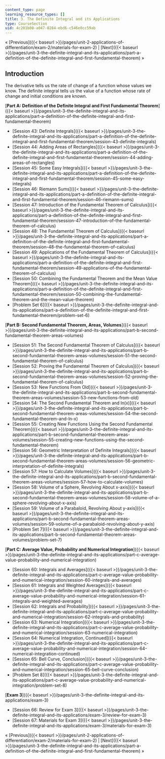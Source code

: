 ```yaml
---
content_type: page
learning_resource_types: []
title: 3. The Definite Integral and its Applications
type: CourseSection
uid: 4c201b00-a047-0284-ebd6-c546e0cc59ab
---
```


« [Previous]({{< baseurl >}}/pages/unit-2-applications-of-differentiation/exam-2/materials-for-exam-2) | [Next]({{< baseurl >}}/pages/unit-3-the-definite-integral-and-its-applications/part-a-definition-of-the-definite-integral-and-first-fundamental-theorem) »

Introduction
------------

The derivative tells us the rate of change of a function whose values we know. The definite integral tells us the value of a function whose rate of change and initial conditions are known.

[**Part A: Definition of the Definite Integral and First Fundamental Theorem**]({{< baseurl >}}/pages/unit-3-the-definite-integral-and-its-applications/part-a-definition-of-the-definite-integral-and-first-fundamental-theorem)

*   [Session 43: Definite Integrals]({{< baseurl >}}/pages/unit-3-the-definite-integral-and-its-applications/part-a-definition-of-the-definite-integral-and-first-fundamental-theorem/session-43-definite-integrals)
*   [Session 44: Adding Areas of Rectangles]({{< baseurl >}}/pages/unit-3-the-definite-integral-and-its-applications/part-a-definition-of-the-definite-integral-and-first-fundamental-theorem/session-44-adding-areas-of-rectangles)
*   [Session 45: Some Easy Integrals]({{< baseurl >}}/pages/unit-3-the-definite-integral-and-its-applications/part-a-definition-of-the-definite-integral-and-first-fundamental-theorem/session-45-some-easy-integrals)
*   [Session 46: Riemann Sums]({{< baseurl >}}/pages/unit-3-the-definite-integral-and-its-applications/part-a-definition-of-the-definite-integral-and-first-fundamental-theorem/session-46-riemann-sums)
*   [Session 47: Introduction of the Fundamental Theorem of Calculus]({{< baseurl >}}/pages/unit-3-the-definite-integral-and-its-applications/part-a-definition-of-the-definite-integral-and-first-fundamental-theorem/session-47-introduction-of-the-fundamental-theorem-of-calculus)
*   [Session 48: The Fundamental Theorem of Calculus]({{< baseurl >}}/pages/unit-3-the-definite-integral-and-its-applications/part-a-definition-of-the-definite-integral-and-first-fundamental-theorem/session-48-the-fundamental-theorem-of-calculus)
*   [Session 49: Applications of the Fundamental Theorem of Calculus]({{< baseurl >}}/pages/unit-3-the-definite-integral-and-its-applications/part-a-definition-of-the-definite-integral-and-first-fundamental-theorem/session-49-applications-of-the-fundamental-theorem-of-calculus)
*   [Session 50: Combining the Fundamental Theorem and the Mean Value Theorem]({{< baseurl >}}/pages/unit-3-the-definite-integral-and-its-applications/part-a-definition-of-the-definite-integral-and-first-fundamental-theorem/session-50-combining-the-fundamental-theorem-and-the-mean-value-theorem)
*   [Problem Set 6]({{< baseurl >}}/pages/unit-3-the-definite-integral-and-its-applications/part-a-definition-of-the-definite-integral-and-first-fundamental-theorem/problem-set-6)

[**Part B: Second Fundamental Theorem, Areas, Volumes**]({{< baseurl >}}/pages/unit-3-the-definite-integral-and-its-applications/part-b-second-fundamental-theorem-areas-volumes)

*   [Session 51: The Second Fundamental Theorem of Calculus]({{< baseurl >}}/pages/unit-3-the-definite-integral-and-its-applications/part-b-second-fundamental-theorem-areas-volumes/session-51-the-second-fundamental-theorem-of-calculus)
*   [Session 52: Proving the Fundamental Theorem of Calculus]({{< baseurl >}}/pages/unit-3-the-definite-integral-and-its-applications/part-b-second-fundamental-theorem-areas-volumes/session-52-proving-the-fundamental-theorem-of-calculus)
*   [Session 53: New Functions From Old]({{< baseurl >}}/pages/unit-3-the-definite-integral-and-its-applications/part-b-second-fundamental-theorem-areas-volumes/session-53-new-functions-from-old)
*   [Session 54: The Second Fundamental Theorem and ln(x)]({{< baseurl >}}/pages/unit-3-the-definite-integral-and-its-applications/part-b-second-fundamental-theorem-areas-volumes/session-54-the-second-fundamental-theorem-and-ln-x)
*   [Session 55: Creating New Functions Using the Second Fundamental Theorem]({{< baseurl >}}/pages/unit-3-the-definite-integral-and-its-applications/part-b-second-fundamental-theorem-areas-volumes/session-55-creating-new-functions-using-the-second-fundamental-theorem)
*   [Session 56: Geometric Interpretation of Definite Integrals]({{< baseurl >}}/pages/unit-3-the-definite-integral-and-its-applications/part-b-second-fundamental-theorem-areas-volumes/session-56-geometric-interpretation-of-definite-integrals)
*   [Session 57: How to Calculate Volumes]({{< baseurl >}}/pages/unit-3-the-definite-integral-and-its-applications/part-b-second-fundamental-theorem-areas-volumes/session-57-how-to-calculate-volumes)
*   [Session 58: Volume of a Sphere, Revolving About x-axis]({{< baseurl >}}/pages/unit-3-the-definite-integral-and-its-applications/part-b-second-fundamental-theorem-areas-volumes/session-58-volume-of-a-sphere-revolving-about-x-axis)
*   [Session 59: Volume of a Parabaloid, Revolving About y-axis]({{< baseurl >}}/pages/unit-3-the-definite-integral-and-its-applications/part-b-second-fundamental-theorem-areas-volumes/session-59-volume-of-a-parabaloid-revolving-about-y-axis)
*   [Problem Set 7]({{< baseurl >}}/pages/unit-3-the-definite-integral-and-its-applications/part-b-second-fundamental-theorem-areas-volumes/problem-set-7)

[**Part C: Average Value, Probability and Numerical Integration**]({{< baseurl >}}/pages/unit-3-the-definite-integral-and-its-applications/part-c-average-value-probability-and-numerical-integration)

*   [Session 60: Integrals and Averages]({{< baseurl >}}/pages/unit-3-the-definite-integral-and-its-applications/part-c-average-value-probability-and-numerical-integration/session-60-integrals-and-averages)
*   [Session 61: Integrals and Weighted Averages]({{< baseurl >}}/pages/unit-3-the-definite-integral-and-its-applications/part-c-average-value-probability-and-numerical-integration/session-61-integrals-and-weighted-averages)
*   [Session 62: Integrals and Probability]({{< baseurl >}}/pages/unit-3-the-definite-integral-and-its-applications/part-c-average-value-probability-and-numerical-integration/session-62-integrals-and-probability)
*   [Session 63: Numerical Integration]({{< baseurl >}}/pages/unit-3-the-definite-integral-and-its-applications/part-c-average-value-probability-and-numerical-integration/session-63-numerical-integration)
*   [Session 64: Numerical Integration, Continued]({{< baseurl >}}/pages/unit-3-the-definite-integral-and-its-applications/part-c-average-value-probability-and-numerical-integration/session-64-numerical-integration-continued)
*   [Session 65: Bell Curve, Conclusion]({{< baseurl >}}/pages/unit-3-the-definite-integral-and-its-applications/part-c-average-value-probability-and-numerical-integration/session-65-bell-curve-conclusion)
*   [Problem Set 8]({{< baseurl >}}/pages/unit-3-the-definite-integral-and-its-applications/part-c-average-value-probability-and-numerical-integration/problem-set-8)

[**Exam 3**]({{< baseurl >}}/pages/unit-3-the-definite-integral-and-its-applications/exam-3)

*   [Session 66: Review for Exam 3]({{< baseurl >}}/pages/unit-3-the-definite-integral-and-its-applications/exam-3/review-for-exam-3)
*   [Session 67: Materials for Exam 3]({{< baseurl >}}/pages/unit-3-the-definite-integral-and-its-applications/exam-3/materials-for-exam-3)

« [Previous]({{< baseurl >}}/pages/unit-2-applications-of-differentiation/exam-2/materials-for-exam-2) | [Next]({{< baseurl >}}/pages/unit-3-the-definite-integral-and-its-applications/part-a-definition-of-the-definite-integral-and-first-fundamental-theorem) »